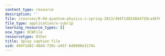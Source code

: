 ```yaml
---
content_type: resource
description: ''
file: /courses/8-04-quantum-physics-i-spring-2013/494f1d8248d4720ca45f6d6000e3174c_VSqpYPgxcps.srt
file_type: application/x-subrip
learning_resource_types: []
ocw_type: OCWFile
resourcetype: Other
title: 3play caption file
uid: 494f1d82-48d4-720c-a45f-6d6000e3174c
---
```

